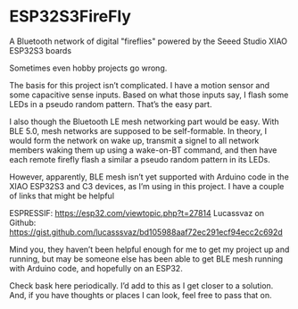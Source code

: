 # ESP32S3FireFly
A Bluetooth network of digital "fireflies" powered by the Seeed Studio XIAO ESP32S3 boards

Sometimes even hobby projects go wrong.

The basis for this project isn’t complicated. I have a motion sensor and some capacitive sense inputs. Based on what those inputs say, I flash some LEDs in a pseudo random pattern. That’s the easy part.

I also though the Bluetooth LE mesh networking part would be easy. With BLE 5.0, mesh networks are supposed to be self-formable. In theory, I would form the network on wake up, transmit a signel to all network members waking them up using a wake-on-BT command, and then have each remote firefly flash a similar a pseudo random pattern in its LEDs.

However, apparently, BLE mesh isn’t yet supported with Arduino code in the XIAO ESP32S3 and C3 devices, as I’m using in this project.
I have a couple of links that might be helpful

ESPRESSIF: https://esp32.com/viewtopic.php?t=27814
Lucassvaz on Github: https://gist.github.com/lucasssvaz/bd105988aaf72ec291ecf94ecc2c692d

Mind you, they haven’t been helpful enough for me to get my project up and running, but may be someone else has been able to get BLE mesh running with Arduino code, and hopefully on an ESP32.

Check bask here periodically. I’d add to this as I get closer to a solution. And, if you have thoughts or places I can look, feel free to pass that on.
